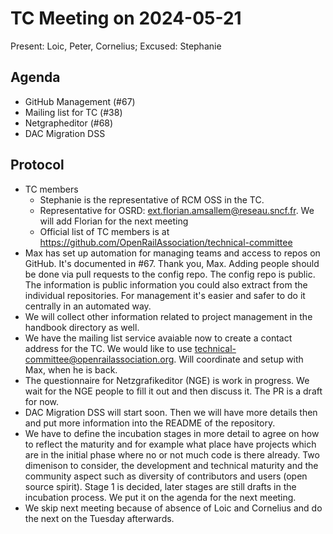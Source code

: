 # TC Meeting on 2024-05-21

Present: Loic, Peter, Cornelius; Excused: Stephanie

## Agenda

* GitHub Management (#67)
* Mailing list for TC (#38)
* Netgrapheditor (#68)
* DAC Migration DSS
  
## Protocol

* TC members
  * Stephanie is the representative of RCM OSS in the TC.
  * Representative for OSRD: ext.florian.amsallem@reseau.sncf.fr. We will add Florian for the next meeting
  * Official list of TC members is at https://github.com/OpenRailAssociation/technical-committee
* Max has set up automation for managing teams and access to repos on GitHub. It's documented in #67. Thank you, Max. Adding people should be done via pull requests to the config repo. The config repo is public. The information is public information you could also extract from the individual repositories. For management it's easier and safer to do it centrally in an automated way.
* We will collect other information related to project management in the handbook directory as well.
* We have the mailing list service avaiable now to create a contact address for the TC. We would like to use technical-committee@openrailassociation.org. Will coordinate and setup with Max, when he is back.
* The questionnaire for Netzgrafikeditor (NGE) is work in progress. We wait for the NGE people to fill it out and then discuss it. The PR is a draft for now.
* DAC Migration DSS will start soon. Then we will have more details then and put more information into the README of the repository.
* We have to define the incubation stages in more detail to agree on how to reflect the maturity and for example what place have projects which are in the initial phase where no or not much code is there already. Two dimenison to consider, the development and technical maturity and the community aspect such as diversity of contributors and users (open source spirit). Stage 1 is decided, later stages are still drafts in the incubation process. We put it on the agenda for the next meeting.
* We skip next meeting because of absence of Loic and Cornelius and do the next on the Tuesday afterwards.
